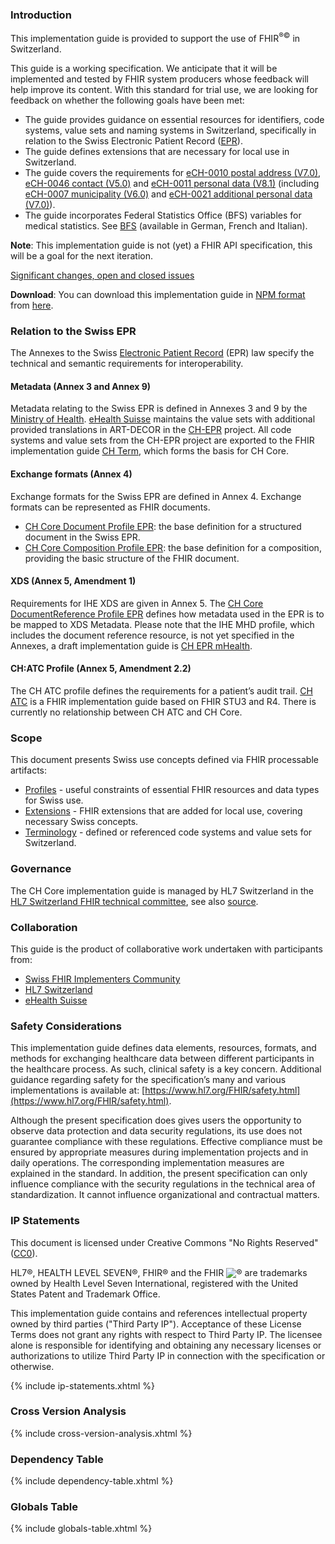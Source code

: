 ### Introduction
This implementation guide is provided to support the use of FHIR<sup>&reg;&copy;</sup> in Switzerland.

This guide is a working specification. We anticipate that it will be implemented and tested by FHIR system producers whose feedback will help improve its content. With this standard for trial use, we are looking for feedback on whether the following goals have been met: 
- The guide provides guidance on essential resources for identifiers, code systems, value sets and naming systems in Switzerland, specifically in relation to the Swiss Electronic Patient Record ([EPR](https://www.patientendossier.ch/en)).
- The guide defines extensions that are necessary for local use in Switzerland.
- The guide covers the requirements for [eCH-0010 postal address (V7.0)](https://www.ech.ch/de/ech/ech-0010/7.0), [eCH-0046 contact (V5.0)](https://www.ech.ch/de/ech/ech-0046/5.0) and [eCH-0011 personal data (V8.1)](https://www.ech.ch/de/ech/ech-0011/8.1) (including [eCH-0007 municipality (V6.0)](https://www.ech.ch/de/ech/ech-0007/6.0) and [eCH-0021 additional personal data (V7.0)](https://www.ech.ch/de/ech/ech-0021/7.0)).
- The guide incorporates Federal Statistics Office (BFS) variables for medical statistics. See [BFS](https://www.bfs.admin.ch/bfs/de/home/statistiken/kataloge-datenbanken/publikationen.assetdetail.7066232.html) (available in German, French and Italian).

**Note**: This implementation guide is not (yet) a FHIR API specification, this will be a goal for the next iteration.

<div markdown="1" class="stu-note">

[Significant changes, open and closed issues](changelog.html)

</div>

**Download**: You can download this implementation guide in [NPM format](https://confluence.hl7.org/display/FHIR/NPM+Package+Specification) from [here](package.tgz).

### Relation to the Swiss EPR
The Annexes to the Swiss [Electronic Patient Record](https://www.patientendossier.ch/en) (EPR) law specify the technical and semantic requirements for interoperability.

#### Metadata (Annex 3 and Annex 9)
Metadata relating to the Swiss EPR is defined in Annexes 3 and 9 by the [Ministry of Health](https://www.bag.admin.ch/bag/de/home/gesetze-und-bewilligungen/gesetzgebung/gesetzgebung-mensch-gesundheit/gesetzgebung-elektronisches-patientendossier.html). [eHealth Suisse](https://www.e-health-suisse.ch/en/home.html) maintains the value sets with additional provided translations in ART-DECOR in the [CH-EPR](https://art-decor.org/art-decor/decor-project--ch-epr-) project. All code systems and value sets from the CH-EPR project are exported to the FHIR implementation guide [CH Term](http://fhir.ch/ig/ch-term/index.html), which forms the basis for CH Core.

#### Exchange formats (Annex 4)
Exchange formats for the Swiss EPR are defined in Annex 4. Exchange formats can be represented as FHIR documents.

- [CH Core Document Profile EPR](StructureDefinition-ch-core-document.html): the base definition for a structured document in the Swiss EPR.
- [CH Core Composition Profile EPR](StructureDefinition-ch-core-composition-epr.html): the base definition for a composition, providing the basic structure of the FHIR document. 

#### XDS (Annex 5, Amendment 1)
Requirements for IHE XDS are given in Annex 5. The [CH Core DocumentReference Profile EPR](StructureDefinition-ch-core-documentreference-epr.html) defines how metadata used in the EPR is to be mapped to XDS Metadata. Please note that the IHE MHD profile, which includes the document reference resource, is not yet specified in the Annexes, a draft implementation guide is [CH EPR mHealth](http://fhir.ch/ig/ch-epr-mhealth/index.html).

#### CH:ATC Profile (Annex 5, Amendment 2.2)
The CH ATC profile defines the requirements for a patient’s audit trail. [CH ATC](http://fhir.ch/ig/ch-atc/index.html) is a FHIR implementation guide based on FHIR STU3 and R4. There is currently no relationship between CH ATC and CH Core.

### Scope
This document presents Swiss use concepts defined via FHIR processable artifacts:

* [Profiles](profiles.html) - useful constraints of essential FHIR resources and data types for Swiss use. 
* [Extensions](extensions.html) -  FHIR extensions that are added for local use, covering necessary Swiss concepts. 
* [Terminology](https://fhir.ch/ig/ch-term/index.html) - defined or referenced code systems and value sets for Switzerland. 

### Governance
The CH Core implementation guide is managed by HL7 Switzerland in the [HL7 Switzerland FHIR technical committee](https://www.hl7.ch/technisches-komitee/), see also [source](https://github.com/hl7ch/ch-core).

### Collaboration
This guide is the product of collaborative work undertaken with participants from:

* [Swiss FHIR Implementers Community](https://www.fhir.ch)
* [HL7 Switzerland](https://www.hl7.ch)
* [eHealth Suisse](https://www.e-health-suisse.ch/en/home.html)

### Safety Considerations
This implementation guide defines data elements, resources, formats, and methods for exchanging healthcare data between different participants in the healthcare process. As such, clinical safety is a key concern. Additional guidance regarding safety for the specification’s many and various implementations is available at: [https://www.hl7.org/FHIR/safety.html](https://www.hl7.org/FHIR/safety.html).

Although the present specification does gives users the opportunity to observe data protection and data security regulations, its use does not guarantee compliance with these regulations. Effective compliance must be ensured by appropriate measures during implementation projects and in daily operations. The corresponding implementation measures are explained in the standard. 
In addition, the present specification can only influence compliance with the security regulations in the technical area of standardization. It cannot influence organizational and contractual matters.

### IP Statements
This document is licensed under Creative Commons "No Rights Reserved" ([CC0](https://creativecommons.org/publicdomain/zero/1.0/)).

HL7®, HEALTH LEVEL SEVEN®, FHIR® and the FHIR <img src="icon-fhir-16.png" style="float: none; margin: 0px; padding: 0px; vertical-align: bottom"/>&reg; are trademarks owned by Health Level Seven International, registered with the United States Patent and Trademark Office.

This implementation guide contains and references intellectual property owned by third parties ("Third Party IP"). Acceptance of these License Terms does not grant any rights with respect to Third Party IP. The licensee alone is responsible for identifying and obtaining any necessary licenses or authorizations to utilize Third Party IP in connection with the specification or otherwise.

{% include ip-statements.xhtml %}

### Cross Version Analysis

{% include cross-version-analysis.xhtml %}

### Dependency Table

{% include dependency-table.xhtml %}

### Globals Table

{% include globals-table.xhtml %}